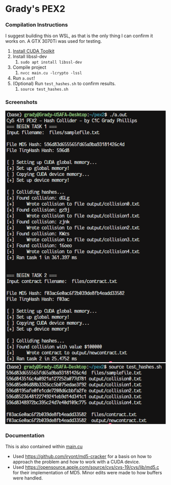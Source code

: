 # Grady's PEX2

### Compilation Instructions
I suggest building this on WSL, as that is the only thing I can confirm it works on. 
A GTX 3070Ti was used for testing.

1. [Install CUDA Toolkit](https://docs.nvidia.com/cuda/wsl-user-guide/index.html)
2. Install libssl-dev
    1. `sudo apt install libssl-dev`
3. Compile project
    1. `nvcc main.cu -lcrypto -lssl` 
4. Run `a.out`!
5. (Optional) Run `test_hashes.sh` to confirm results.
    1. `source test_hashes.sh`

### Screenshots
![A test run](/screenshots/run.png "Project sample run")
![File hash confirmations](/screenshots/file_hashes.png "Output file hashes")

### Documentation
This is also contained within [main.cu](main.cu)
* Used https://github.com/iryont/md5-cracker for a basis on how to approach the problem and how to work with a CUDA device.
* Used https://opensource.apple.com/source/cvs/cvs-19/cvs/lib/md5.c for their implementation of MD5. Minor edits were made to how buffers were handled.

